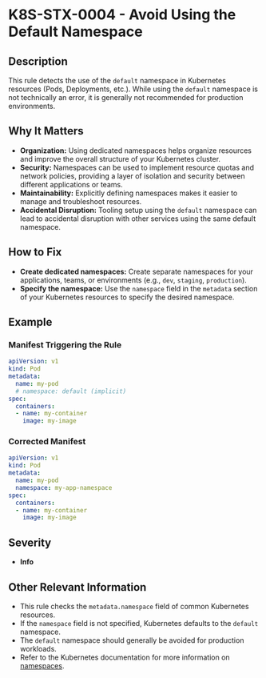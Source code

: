 # K8S-STX-0004 - Avoid Using the Default Namespace

## Description

This rule detects the use of the `default` namespace in Kubernetes resources (Pods, Deployments, etc.).  While using the `default` namespace is not technically an error, it is generally not recommended for production environments.

## Why It Matters

-   **Organization:** Using dedicated namespaces helps organize resources and improve the overall structure of your Kubernetes cluster.
-   **Security:**  Namespaces can be used to implement resource quotas and network policies, providing a layer of isolation and security between different applications or teams.
-   **Maintainability:**  Explicitly defining namespaces makes it easier to manage and troubleshoot resources.
-   **Accidental Disruption:** Tooling setup using the `default` namespace can lead to accidental disruption with other services using the same default namespace.

## How to Fix

-   **Create dedicated namespaces:** Create separate namespaces for your applications, teams, or environments (e.g., `dev`, `staging`, `production`).
-   **Specify the namespace:** Use the `namespace` field in the `metadata` section of your Kubernetes resources to specify the desired namespace.

## Example

### Manifest Triggering the Rule

```yaml
apiVersion: v1
kind: Pod
metadata:
  name: my-pod
  # namespace: default (implicit)
spec:
  containers:
  - name: my-container
    image: my-image
```

### Corrected Manifest

```yaml
apiVersion: v1
kind: Pod
metadata:
  name: my-pod
  namespace: my-app-namespace
spec:
  containers:
  - name: my-container
    image: my-image
```

## Severity

  - **Info**

## Other Relevant Information

-   This rule checks the `metadata.namespace` field of common Kubernetes resources.
-   If the `namespace` field is not specified, Kubernetes defaults to the `default` namespace.
-   The `default` namespace should generally be avoided for production workloads.
-   Refer to the Kubernetes documentation for more information on [namespaces](https://kubernetes.io/docs/concepts/overview/working-with-objects/namespaces/).
